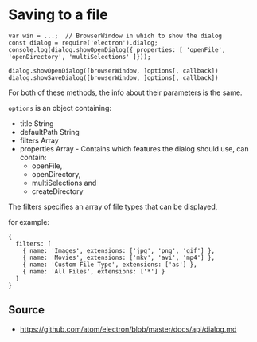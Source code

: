 ﻿# Saving to a file

    var win = ...;  // BrowserWindow in which to show the dialog
    const dialog = require('electron').dialog;
    console.log(dialog.showOpenDialog({ properties: [ 'openFile', 'openDirectory', 'multiSelections' ]}));

    dialog.showOpenDialog([browserWindow, ]options[, callback])
    dialog.showSaveDialog([browserWindow, ]options[, callback])

For both of these methods, the info about their parameters is the same.

`options` is an object containing:

- title String
- defaultPath String
- filters Array
- properties Array - Contains which features the dialog should use, can contain:
  - openFile,
  - openDirectory,
  - multiSelections and
  - createDirectory

The filters specifies an array of file types that can be displayed,

for example:

    {
      filters: [
        { name: 'Images', extensions: ['jpg', 'png', 'gif'] },
        { name: 'Movies', extensions: ['mkv', 'avi', 'mp4'] },
        { name: 'Custom File Type', extensions: ['as'] },
        { name: 'All Files', extensions: ['*'] }
      ]
    }

## Source

- https://github.com/atom/electron/blob/master/docs/api/dialog.md